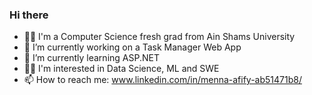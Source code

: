 ### Hi there

- 👩‍💻 I'm a Computer Science fresh grad from Ain Shams University
- 🔭 I’m currently working on a Task Manager Web App
- 🌱 I’m currently learning ASP.NET
- 🐱‍💻 I'm interested in Data Science, ML and SWE
- 📫 How to reach me: www.linkedin.com/in/menna-afify-ab51471b8/
